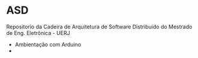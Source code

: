 # ASD
Repositorio da Cadeira de Arquitetura de Software Distribuído do Mestrado de Eng. Eletrônica - UERJ
* Ambientação com Arduino
* 

<!--
By Alisson Cavalcante e Silva
22/08/2018
-->

